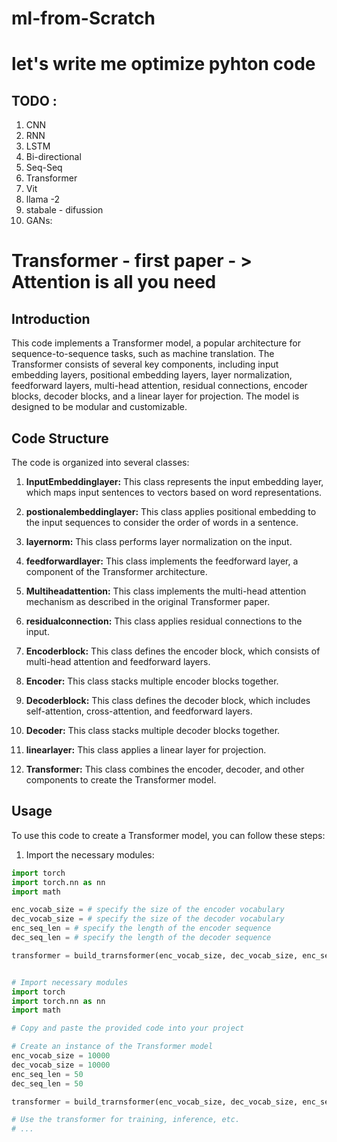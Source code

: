 # ml-from-Scratch

# let's write me optimize pyhton code 

## TODO :
1. CNN
2. RNN
3. LSTM
4. Bi-directional
5. Seq-Seq
6. Transformer 
7. Vit
8. llama -2 
9. stabale - difussion 
10. GANs:


# Transformer - first paper - > Attention is all you need

## Introduction

This code implements a Transformer model, a popular architecture for sequence-to-sequence tasks, such as machine translation. The Transformer consists of several key components, including input embedding layers, positional embedding layers, layer normalization, feedforward layers, multi-head attention, residual connections, encoder blocks, decoder blocks, and a linear layer for projection. The model is designed to be modular and customizable.

## Code Structure

The code is organized into several classes:

1. **InputEmbeddinglayer:** This class represents the input embedding layer, which maps input sentences to vectors based on word representations.

2. **postionalembeddinglayer:** This class applies positional embedding to the input sequences to consider the order of words in a sentence.

3. **layernorm:** This class performs layer normalization on the input.

4. **feedforwardlayer:** This class implements the feedforward layer, a component of the Transformer architecture.

5. **Multiheadattention:** This class implements the multi-head attention mechanism as described in the original Transformer paper.

6. **residualconnection:** This class applies residual connections to the input.

7. **Encoderblock:** This class defines the encoder block, which consists of multi-head attention and feedforward layers.

8. **Encoder:** This class stacks multiple encoder blocks together.

9. **Decoderblock:** This class defines the decoder block, which includes self-attention, cross-attention, and feedforward layers.

10. **Decoder:** This class stacks multiple decoder blocks together.

11. **linearlayer:** This class applies a linear layer for projection.

12. **Transformer:** This class combines the encoder, decoder, and other components to create the Transformer model.

## Usage

To use this code to create a Transformer model, you can follow these steps:

1. Import the necessary modules:

```python
import torch
import torch.nn as nn
import math

enc_vocab_size = # specify the size of the encoder vocabulary
dec_vocab_size = # specify the size of the decoder vocabulary
enc_seq_len = # specify the length of the encoder sequence
dec_seq_len = # specify the length of the decoder sequence

transformer = build_trarnsformer(enc_vocab_size, dec_vocab_size, enc_seq_len, dec_seq_len)


# Import necessary modules
import torch
import torch.nn as nn
import math

# Copy and paste the provided code into your project

# Create an instance of the Transformer model
enc_vocab_size = 10000
dec_vocab_size = 10000
enc_seq_len = 50
dec_seq_len = 50

transformer = build_trarnsformer(enc_vocab_size, dec_vocab_size, enc_seq_len, dec_seq_len)

# Use the transformer for training, inference, etc.
# ...
